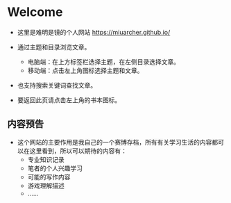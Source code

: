 # Welcome 
- 这里是难明是镜的个人网站 <https://miuarcher.github.io/>

- 通过主题和目录浏览文章。
    - 电脑端：在上方标签栏选择主题，在左侧目录选择文章。
    - 移动端：点击左上角图标选择主题和文章。
- 也支持搜索关键词查找文章。
- 要返回此页请点击左上角的书本图标。

## 内容预告
- 这个网站的主要作用是我自己的一个赛博存档，所有有关学习生活的内容都可以在这里看到，所以可以期待的内容有：
    - 专业知识记录
    - 笔者的个人兴趣学习
    - 可能的写作内容
    - 游戏理解描述
    - ……

